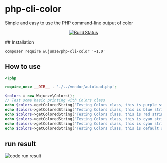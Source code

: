 # php-cli-color
Simple and easy to use the PHP command-line output of color



<p align="center">
<a href="https://travis-ci.org/wujunze/php-cli-color"><img src="https://travis-ci.org/wujunze/php-cli-color.svg?branch=master" alt="Build Status"></a>
</p>
## Installation

`composer require wujunze/php-cli-color '~1.0'`

## How to use
```php
<?php

require_once __DIR__ . './../vendor/autoload.php';

$colors = new Wujunze\Colors();
// Test some basic printing with Colors class
echo $colors->getColoredString("Testing Colors class, this is purple string on yellow background.", "purple", "yellow") . PHP_EOL;
echo $colors->getColoredString("Testing Colors class, this is blue string on light gray background.", "blue", "light_gray") . PHP_EOL;
echo $colors->getColoredString("Testing Colors class, this is red string on black background.", "red", "black") . PHP_EOL;
echo $colors->getColoredString("Testing Colors class, this is cyan string on green background.", "cyan", "green") . PHP_EOL;
echo $colors->getColoredString("Testing Colors class, this is cyan string on default background.", "cyan") . PHP_EOL;
echo $colors->getColoredString("Testing Colors class, this is default string on cyan background.", null, "cyan") . PHP_EOL;
```

## run result

![code run result](https://camo.githubusercontent.com/5509dd50a0f9fb194a6bc2a36153934e3d74e1d9/687474703a2f2f7777342e73696e61696d672e636e2f6c617267652f303036306c6d3754677931666470747672373062646a33306e6c3037327a6c642e6a7067)